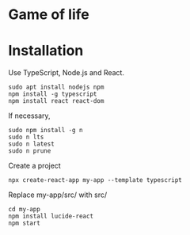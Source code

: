 # Game of life

# Installation

Use TypeScript, Node.js and React.

```
sudo apt install nodejs npm
npm install -g typescript
npm install react react-dom

```

If necessary, 

```
sudo npm install -g n    
sudo n lts
sudo n latest
sudo n prune
```

Create a project
```
npx create-react-app my-app --template typescript
```

Replace my-app/src/ with src/

```
cd my-app
npm install lucide-react
npm start
```